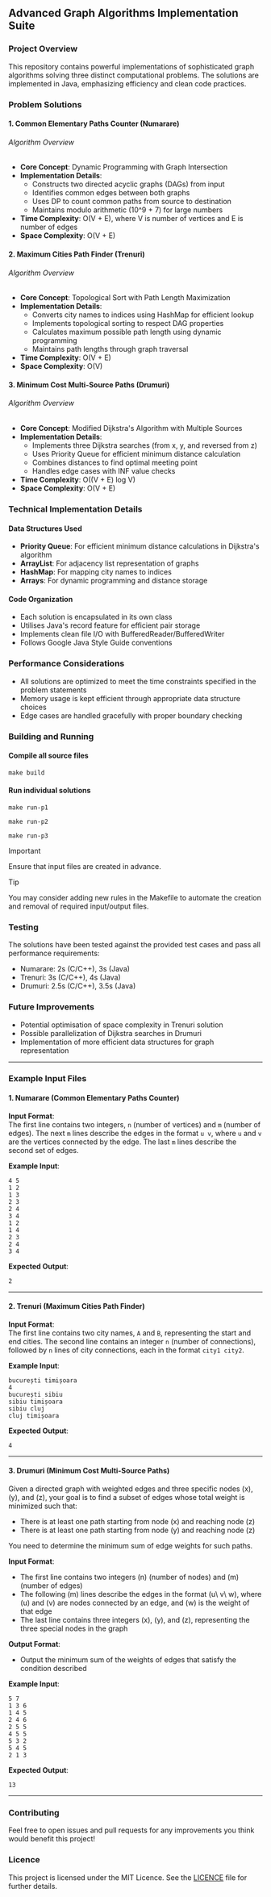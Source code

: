 ## Advanced Graph Algorithms Implementation Suite

### Project Overview
This repository contains powerful implementations of sophisticated graph algorithms solving three distinct computational problems. The solutions are implemented in Java, emphasizing efficiency and clean code practices.

### Problem Solutions

#### 1. Common Elementary Paths Counter (Numarare) 
###### Algorithm Overview
- **Core Concept**: Dynamic Programming with Graph Intersection
- **Implementation Details**:
  - Constructs two directed acyclic graphs (DAGs) from input
  - Identifies common edges between both graphs
  - Uses DP to count common paths from source to destination
  - Maintains modulo arithmetic (10^9 + 7) for large numbers
- **Time Complexity**: O(V + E), where V is number of vertices and E is number of edges
- **Space Complexity**: O(V + E)

#### 2. Maximum Cities Path Finder (Trenuri) 
###### Algorithm Overview
- **Core Concept**: Topological Sort with Path Length Maximization
- **Implementation Details**:
  - Converts city names to indices using HashMap for efficient lookup
  - Implements topological sorting to respect DAG properties
  - Calculates maximum possible path length using dynamic programming
  - Maintains path lengths through graph traversal
- **Time Complexity**: O(V + E)
- **Space Complexity**: O(V)

#### 3. Minimum Cost Multi-Source Paths (Drumuri) 
###### Algorithm Overview
- **Core Concept**: Modified Dijkstra's Algorithm with Multiple Sources
- **Implementation Details**:
  - Implements three Dijkstra searches (from x, y, and reversed from z)
  - Uses Priority Queue for efficient minimum distance calculation
  - Combines distances to find optimal meeting point
  - Handles edge cases with INF value checks
- **Time Complexity**: O((V + E) log V)
- **Space Complexity**: O(V + E)

### Technical Implementation Details

#### Data Structures Used
- **Priority Queue**: For efficient minimum distance calculations in Dijkstra's algorithm
- **ArrayList**: For adjacency list representation of graphs
- **HashMap**: For mapping city names to indices
- **Arrays**: For dynamic programming and distance storage

#### Code Organization
- Each solution is encapsulated in its own class
- Utilises Java's record feature for efficient pair storage
- Implements clean file I/O with BufferedReader/BufferedWriter
- Follows Google Java Style Guide conventions

### Performance Considerations
- All solutions are optimized to meet the time constraints specified in the problem statements
- Memory usage is kept efficient through appropriate data structure choices
- Edge cases are handled gracefully with proper boundary checking

### Building and Running
#### Compile all source files
```
make build
```

#### Run individual solutions
```
make run-p1
```
```
make run-p2
```
```
make run-p3
```

> [!IMPORTANT]
> Ensure that input files are created in advance.

> [!TIP]
> You may consider adding new rules in the Makefile to automate the creation and removal of required input/output files.

### Testing
The solutions have been tested against the provided test cases and pass all performance requirements:
- Numarare: 2s (C/C++), 3s (Java)
- Trenuri: 3s (C/C++), 4s (Java)
- Drumuri: 2.5s (C/C++), 3.5s (Java)

### Future Improvements
- Potential optimisation of space complexity in Trenuri solution
- Possible parallelization of Dijkstra searches in Drumuri
- Implementation of more efficient data structures for graph representation

---

### Example Input Files

#### 1. **Numarare (Common Elementary Paths Counter)**
**Input Format**:  
The first line contains two integers, `n` (number of vertices) and `m` (number of edges). The next `m` lines describe the edges in the format `u v`, where `u` and `v` are the vertices connected by the edge. The last `m` lines describe the second set of edges.

**Example Input**:
```
4 5
1 2
1 3
2 3
2 4
3 4
1 2
1 4
2 3
2 4
3 4
```
**Expected Output**:  
```
2
```

---

#### 2. **Trenuri (Maximum Cities Path Finder)**
**Input Format**:  
The first line contains two city names, `A` and `B`, representing the start and end cities. The second line contains an integer `n` (number of connections), followed by `n` lines of city connections, each in the format `city1 city2`.

**Example Input**:
```
bucurești timișoara
4
bucurești sibiu
sibiu timișoara
sibiu cluj
cluj timișoara
```
**Expected Output**:  
```
4
```

---

#### 3. **Drumuri (Minimum Cost Multi-Source Paths)**
Given a directed graph with weighted edges and three specific nodes \(x\), \(y\), and \(z\), your goal is to find a subset of edges whose total weight is minimized such that:

- There is at least one path starting from node \(x\) and reaching node \(z\)
- There is at least one path starting from node \(y\) and reaching node \(z\)

You need to determine the minimum sum of edge weights for such paths.

**Input Format**:  
- The first line contains two integers \(n\) (number of nodes) and \(m\) (number of edges)
- The following \(m\) lines describe the edges in the format \(u\ v\ w\), where \(u\) and \(v\) are nodes connected by an edge, and \(w\) is the weight of that edge
- The last line contains three integers \(x\), \(y\), and \(z\), representing the three special nodes in the graph

**Output Format**:
- Output the minimum sum of the weights of edges that satisfy the condition described

**Example Input**:
```
5 7
1 3 6
1 4 5
2 4 6
2 5 5
4 5 5
5 3 2
5 4 5
2 1 3
```
**Expected Output**:  
```
13
```

---

### Contributing
Feel free to open issues and pull requests for any improvements you think would benefit this project!

### Licence
This project is licensed under the MIT Licence. See the [LICENCE](./LICENSE) file for further details.
